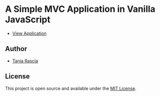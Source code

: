 # A Simple MVC Application in Vanilla JavaScript

- [View Application](https://taniarascia.github.io/mvc)

## Author

- [Tania Rascia](https://www.taniarascia.com)

## License

This project is open source and available under the [MIT License](LICENSE).
